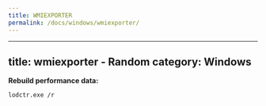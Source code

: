 ```yaml
---
title: WMIEXPORTER
permalink: /docs/windows/wmiexporter/
---
```

---
title: wmiexporter - Random
category: Windows
---

**Rebuild performance data:**
```
lodctr.exe /r
```
